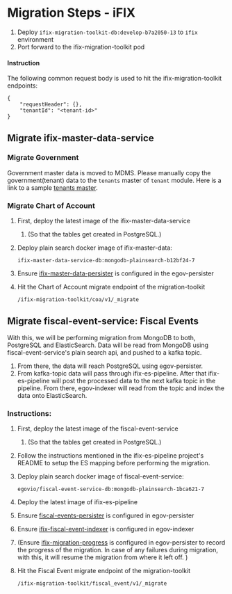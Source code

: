 # Migration Steps - iFIX

1. Deploy `ifix-migration-toolkit-db:develop-b7a2050-13` to `ifix` environment
2. Port forward to the ifix-migration-toolkit pod

#### Instruction

The following common request body is used to hit the ifix-migration-toolkit endpoints:

```
{
    "requestHeader": {},
    "tenantId": "<tenant-id>"
}
```

## Migrate ifix-master-data-service

### Migrate Government

Government master data is moved to MDMS. Please manually copy the government(tenant) data to the `tenants` master of `tenant` module. Here is a link to a sample [tenants master](https://github.com/egovernments/mdms-mgramseva/blob/ifix-qa/data/pb/tenant/tenants.json).&#x20;

### Migrate Chart of Account

1. First, deploy the latest image of the ifix-master-data-service
   1. (So that the tables get created in PostgreSQL.)
2.  Deploy plain search docker image of ifix-master-data:&#x20;

    ```
    ifix-master-data-service-db:mongodb-plainsearch-b12bf24-7
    ```
3. Ensure [ifix-master-data-persister](https://github.com/egovernments/config-mgramseva/blob/ifix-qa/egov-persister/ifix-master-data-persister.yml) is configured in the egov-persister
4.  Hit the Chart of Account migrate endpoint of the migration-toolkit&#x20;

    ```
    /ifix-migration-toolkit/coa/v1/_migrate
    ```

## Migrate fiscal-event-service: Fiscal Events&#x20;

With this, we will be performing migration from MongoDB to both, PostgreSQL and ElasticSearch. Data will be read from MongoDB using fiscal-event-service's plain search api, and pushed to a kafka topic.&#x20;

1. From there, the data will reach PostgreSQL using egov-persister.&#x20;
2. From kafka-topic data will pass through ifix-es-pipeline. After that ifix-es-pipeline will post the processed data to the next kafka topic in the pipeline. From there, egov-indexer will read from the topic and index the data onto ElasticSearch.&#x20;

### Instructions:

1. First, deploy the latest image of the fiscal-event-service
   1. (So that the tables get created in PostgreSQL.)
2. Follow the instructions mentioned in the ifix-es-pipeline project's README to setup the ES mapping before performing the migration.&#x20;
3.  Deploy plain search docker image of fiscal-event-service:

    ```
    egovio/fiscal-event-service-db:mongodb-plainsearch-1bca621-7
    ```
4. Deploy the latest image of ifix-es-pipeline
5. Ensure [fiscal-events-persister](https://github.com/egovernments/config-mgramseva/blob/ifix-qa/egov-persister/fiscal-events-persister.yml) is configured in egov-persister
6. Ensure [ifix-fiscal-event-indexer](https://github.com/egovernments/config-mgramseva/blob/ifix-qa/egov-indexer/ifix-fiscal-event-indexer.yml) is configured in egov-indexer
7. (Ensure [ifix-migration-progress](https://github.com/egovernments/config-mgramseva/blob/ifix-qa/egov-persister/ifix-migration-progress.yml) is configured in egov-persister to record the progress of the migration. In case of any failures during migration, with this, it will resume the migration from where it left off. )
8.  Hit the Fiscal Event migrate endpoint of the migration-toolkit

    ```
    /ifix-migration-toolkit/fiscal_event/v1/_migrate
    ```
